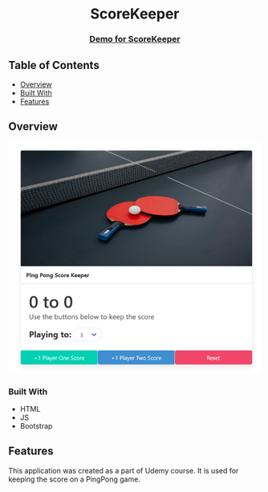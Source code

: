 <h1 align="center">ScoreKeeper</h1>

<div align="center">
  <h3>
    <a href="https://clinquant-starship-7d492b.netlify.app/">
      Demo for ScoreKeeper
    </a>
  </h3>
</div>

## Table of Contents

- [Overview](#overview)
- [Built With](#built-with)
- [Features](#features)

## Overview
<div align="center">
   <img src="https://github.com/Damyanmd/scorekeeper-pingpong/blob/main/Screenshot.PNG">
 </div>


### Built With

- HTML
- JS
- Bootstrap

## Features

This application was created as a part of Udemy course. It is used for keeping the score on a PingPong game.
